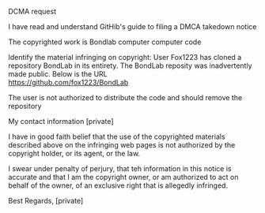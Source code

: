 DCMA request 

I have read and understand GitHib's guide to filing a DMCA takedown notice

The copyrighted work is Bondlab computer computer code

Identify the material infringing on copyright:
User Fox1223 has cloned a repository BondLab in its entirety.  The BondLab reposity was inadvertently made public.  Below is the URL   
https://github.com/fox1223/BondLab

The user is not authorized to distribute the code and should remove the repository

My contact information
[private]

I have in good faith belief that the use of the copyrighted materials described above on the infringing web pages is not authorized by the copyright holder, or its agent, or the law.

I swear under penalty of perjury, that teh information in this notice is accurate and that I am the copyright owner, or am authorized to act on behalf of the owner, of an exclusive right that is allegedly infringed.

Best Regards,
[private]
